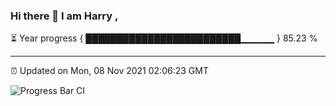 ### Hi there 👋 I am Harry , 

⏳ Year progress { █████████████████████████▁▁▁▁▁ } 85.23 %

---

⏰ Updated on Mon, 08 Nov 2021 02:06:23 GMT

![Progress Bar CI](https://github.com/duykhang68/duykhang68/workflows/Progress%20Bar%20CI/badge.svg)
